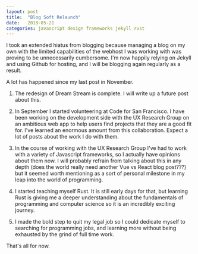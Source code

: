 ```yaml
---
layout: post
title:  "Blog Soft Relaunch"
date:   2018-05-21
categories: javascript design frameworks jekyll rust
---
```


I took an extended hiatus from blogging because managing a blog on my own with the limited capabilities of the webhost I was working with was proving to be unnecessarily cumbersome. I'm now happily relying on Jekyll and using Github for hosting, and I will be blogging again regularly as a result.

A lot has happened since my last post in November.

  1. The redesign of Dream Stream is complete. I will write up a future post about this.

  2. In September I started volunteering at Code for San Francisco. I have been working on the development side with the UX Research Group on an ambitious web app to help users find projects that they are a good fit for. I've learned an enormous amount from this collaboration. Expect a lot of posts about the work I do with them.

  3. In the course of working with the UX Research Group I've had to work with a variety of Javascript frameworks, so I actually have opinions about them now. I will probably refrain from talking about this in any depth (does the world really need another Vue vs React blog post???) but it seemed worth mentioning as a sort of personal milestone in my leap into the world of programming.

  4. I started teaching myself Rust. It is still early days for that, but learning Rust is giving me a deeper understanding about the fundamentals of programming and computer science so it is an incredibly exciting journey.

  5. I made the bold step to quit my legal job so I could dedicate myself to searching for programming jobs, and learning more without being exhausted by the grind of full time work.

That's all for now.
